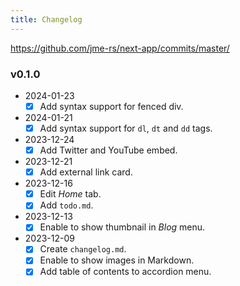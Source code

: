 ```yaml
---
title: Changelog
---
```


https://github.com/jme-rs/next-app/commits/master/

### v0.1.0

- 2024-01-23
  - [x] Add syntax support for fenced div.
- 2024-01-21
  - [x] Add syntax support for `dl`, `dt` and `dd` tags.
- 2023-12-24
  - [x] Add Twitter and YouTube embed.
- 2023-12-21
  - [x] Add external link card.
- 2023-12-16
  - [x] Edit *Home* tab.
  - [x] Add `todo.md`.
- 2023-12-13
  - [x] Enable to show thumbnail in *Blog* menu.
- 2023-12-09
  - [x] Create `changelog.md`.
  - [x] Enable to show images in Markdown.
  - [x] Add table of contents to accordion menu.
